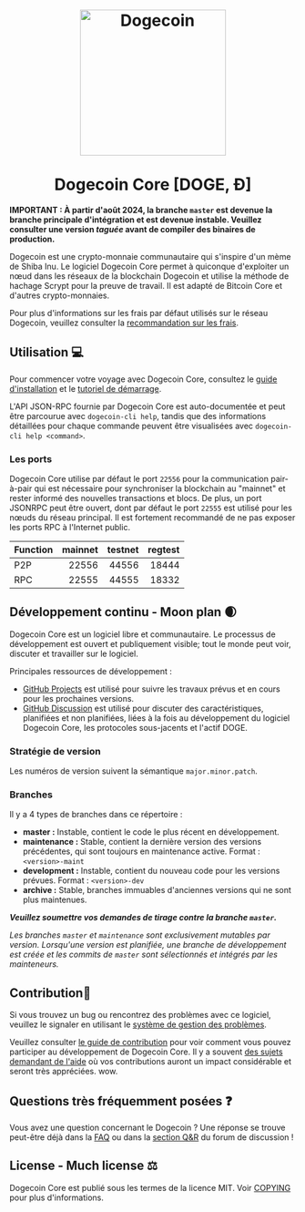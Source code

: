 <h1 align="center">
<img src="https://raw.githubusercontent.com/dogecoin/dogecoin/master/share/pixmaps/dogecoin256.svg" alt="Dogecoin" width="256"/>
<br/><br/>
Dogecoin Core [DOGE, Ð]  
</h1>

**IMPORTANT : À partir d'août 2024, la branche `master` est devenue la branche principale d'intégration et est devenue instable. Veuillez consulter une version _taguée_ avant de compiler des binaires de production.**

Dogecoin est une crypto-monnaie communautaire qui s'inspire d'un mème de Shiba Inu. Le logiciel Dogecoin Core permet à quiconque d'exploiter un nœud dans les réseaux de la blockchain Dogecoin et utilise la méthode de hachage Scrypt pour la preuve de travail. Il est adapté de Bitcoin Core et d'autres crypto-monnaies.

Pour plus d'informations sur les frais par défaut utilisés sur le réseau Dogecoin, veuillez consulter la [recommandation sur les frais](doc/fee-recommendation.md).

## Utilisation 💻

Pour commencer votre voyage avec Dogecoin Core, consultez le [guide d'installation](INSTALL.md) et le [tutoriel de démarrage](doc/getting-started.md).

L'API JSON-RPC fournie par Dogecoin Core est auto-documentée et peut être parcourue avec `dogecoin-cli help`, tandis que des informations détaillées pour chaque commande peuvent être visualisées avec `dogecoin-cli help <command>`.

### Les ports

Dogecoin Core utilise par défaut le port `22556` pour la communication pair-à-pair qui est nécessaire pour synchroniser la blockchain au "mainnet" et rester informé des nouvelles transactions et blocs. De plus, un port JSONRPC peut être ouvert, dont par défaut le port `22555` est utilisé pour les nœuds du réseau principal. Il est fortement recommandé de ne pas exposer les ports RPC à l'Internet public.

| Function | mainnet | testnet | regtest |
| :------- | ------: | ------: | ------: |
| P2P      |   22556 |   44556 |   18444 |
| RPC      |   22555 |   44555 |   18332 |

## Développement continu - Moon plan 🌒

Dogecoin Core est un logiciel libre et communautaire. Le processus de développement est ouvert et publiquement visible; tout le monde peut voir, discuter et travailler sur le logiciel.

Principales ressources de développement :

* [GitHub Projects](https://github.com/dogecoin/dogecoin/projects) est utilisé pour
  suivre les travaux prévus et en cours pour les prochaines versions.
* [GitHub Discussion](https://github.com/dogecoin/dogecoin/discussions) est utilisé pour
  discuter des caractéristiques, planifiées et non planifiées, liées à la fois au développement du logiciel Dogecoin Core, les protocoles sous-jacents et l'actif DOGE.

### Stratégie de version

Les numéros de version suivent la sémantique ```major.minor.patch```.

### Branches

Il y a 4 types de branches dans ce répertoire :

- **master :** Instable, contient le code le plus récent en développement.
- **maintenance :** Stable, contient la dernière version des versions précédentes, qui sont toujours en maintenance active. Format : ```<version>-maint```
- **development :** Instable, contient du nouveau code pour les versions prévues. Format : ```<version>-dev``` 
- **archive :** Stable, branches immuables d'anciennes versions qui ne sont plus maintenues.

***Veuillez soumettre vos demandes de tirage contre la branche `master`.***

*Les branches `master` et `maintenance` sont exclusivement mutables par version. Lorsqu'une version est planifiée, une branche de développement est créée et les commits de `master` sont sélectionnés et intégrés par les mainteneurs.*

## Contribution🤝

Si vous trouvez un bug ou rencontrez des problèmes avec ce logiciel, veuillez le signaler en utilisant le [système de gestion des problèmes](https://github.com/dogecoin/dogecoin/issues/new?assignees=&labels=bug&template=bug_report.md&title=%5Bbug%5D+).

Veuillez consulter [le guide de contribution](CONTRIBUTING.md) pour voir comment vous pouvez
participer au développement de Dogecoin Core. Il y a souvent
[des sujets demandant de l'aide](https://github.com/dogecoin/dogecoin/labels/help%20wanted)
où vos contributions auront un impact considérable et seront très appréciées. wow.

## Questions très fréquemment posées ❓

Vous avez une question concernant le Dogecoin ? Une réponse se trouve peut-être déjà dans la
[FAQ](doc/FAQ.md) ou dans la
[section Q&R](https://github.com/dogecoin/dogecoin/discussions/categories/q-a)
du forum de discussion !

## License - Much license ⚖️
Dogecoin Core est publié sous les termes de la licence MIT. Voir
[COPYING](COPYING) pour plus d'informations.
